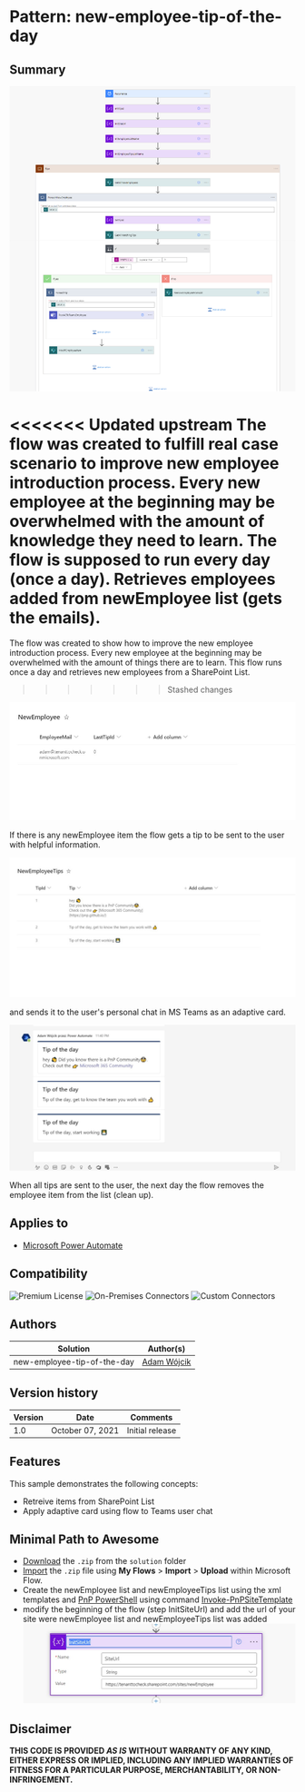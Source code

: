 # Pattern: new-employee-tip-of-the-day


## Summary

![flow](assets/flow.png "flow")

<<<<<<< Updated upstream
The flow was created to fulfill real case scenario to improve new employee introduction process. Every new employee at the beginning may be overwhelmed with the amount of knowledge they need to learn. The flow is supposed to run every day (once a day). Retrieves employees added from newEmployee list (gets the emails). 
=======
The flow was created to show how to improve the new employee introduction process. Every new employee at the beginning may be overwhelmed with the amount of things there are to learn. This flow runs once a day and retrieves new employees from a SharePoint List.
>>>>>>> Stashed changes

![newEmployeeList](assets/newEmployeeList.jpg "newEmployeeList")

If there is any newEmployee item the flow gets a tip to be sent to the user with helpful information.

![newEmployeeTipsList](assets/newEmployeeTipsList.jpg "newEmployeeTipsList")

and sends it to the user's personal chat in MS Teams as an adaptive card.

![result](assets/result.jpg "result")

When all tips are sent to the user, the next day the flow removes the  employee item from the list (clean up).


## Applies to

* [Microsoft Power Automate](https://docs.microsoft.com/power-automate)

## Compatibility

![Premium License](https://img.shields.io/badge/Premium%20License-Not%20Required-green.svg "Premium license not required")
![On-Premises Connectors](https://img.shields.io/badge/On--Premises%20Connectors-No-green.svg "Does not use on-premise connectors")
![Custom Connectors](https://img.shields.io/badge/Custom%20Connectors-Not%20Required-green.svg "Does not use custom connectors")

## Authors

Solution|Author(s)
--------|---------
new-employee-tip-of-the-day | [Adam Wójcik](https://github.com/Adam-it)

## Version history

Version|Date|Comments
-------|----|--------
1.0|October 07, 2021|Initial release

## Features

This sample demonstrates the following concepts:

* Retreive items from SharePoint List
* Apply adaptive card using flow to Teams user chat

## Minimal Path to Awesome

* [Download](solution/NewEmployeeTips.zip) the `.zip` from the `solution` folder
* [Import](https://flow.microsoft.com/en-us/blog/import-export-bap-packages/) the `.zip` file using **My Flows** > **Import** > **Upload** within Microsoft Flow.
* Create the newEmployee list and newEmployeeTips list using the xml templates and [PnP PowerShell](https://docs.microsoft.com/en-us/powershell/sharepoint/sharepoint-pnp/sharepoint-pnp-cmdlets) using command [Invoke-PnPSiteTemplate](https://docs.microsoft.com/en-us/powershell/module/sharepoint-pnp/invoke-pnpsitetemplate?view=sharepoint-ps)
* modify the beginning of the flow (step InitSiteUrl) and add the url of your site were newEmployee list and newEmployeeTips list was added 
![stepToModify](assets/stepToModify.jpg "stepToModify")

## Disclaimer

**THIS CODE IS PROVIDED *AS IS* WITHOUT WARRANTY OF ANY KIND, EITHER EXPRESS OR IMPLIED, INCLUDING ANY IMPLIED WARRANTIES OF FITNESS FOR A PARTICULAR PURPOSE, MERCHANTABILITY, OR NON-INFRINGEMENT.**
